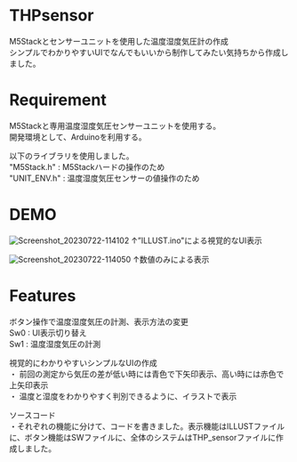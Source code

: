 # THPsensor
M5Stackとセンサーユニットを使用した温度湿度気圧計の作成<br>
シンプルでわかりやすいUIでなんでもいいから制作してみたい気持ちから作成しました。
  
# Requirement

M5Stackと専用温度湿度気圧センサーユニットを使用する。<br>
開発環境として、Arduinoを利用する。<br>
  
以下のライブラリを使用しました。<br>
"M5Stack.h" : M5Stackハードの操作のため<br>
"UNIT_ENV.h" : 温度湿度気圧センサーの値操作のため<br>
  
# DEMO
  
![Screenshot_20230722-114102](https://github.com/Nyaa03/THPsensor/assets/138284324/d6aebc92-43c1-4879-bbc3-63337e87a48c)
↑”ILLUST.ino"による視覚的なUI表示
  
![Screenshot_20230722-114050](https://github.com/Nyaa03/THPsensor/assets/138284324/bff6cceb-ed45-4c80-9d26-31518eff1d88)
↑数値のみによる表示
  
# Features
ボタン操作で温度湿度気圧の計測、表示方法の変更<br>
Sw0 : UI表示切り替え<br>
Sw1 : 温度湿度気圧の計測<br>
  
視覚的にわかりやすいシンプルなUIの作成<br>
・ 前回の測定から気圧の差が低い時には青色で下矢印表示、高い時には赤色で上矢印表示<br>
・ 温度と湿度をわかりやすく判別できるように、イラストで表示<br>

ソースコード<br>
・それぞれの機能に分けて、コードを書きました。表示機能はILLUSTファイルに、ボタン機能はSWファイルに、全体のシステムはTHP_sensorファイルに作成しました。
